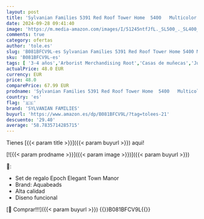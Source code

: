 ```yaml
---
layout: post
title: 'Sylvanian Families 5391 Red Roof Tower Home  5400   Multicolor'
date: 2024-09-28 09:41:40
image: 'https://m.media-amazon.com/images/I/51245ntfJfL._SL500_._SL400_.jpg'
comments: true
category: ofertas
author: 'tole.es'
slug: 'B081BFCV9L-es Sylvanian Families 5391 Red Roof Tower Home 5400 Multicolor'
sku: 'B081BFCV9L-es'
tags: [ '3-4 años','Arborist Merchandising Root','Casas de muñecas','Juguetes','Juguetes y juegos','Muñecas y accesorios','Self Service','Special Features Stores','b6d17eda-2c26-45ed-a098-453a9f96e839_0','b6d17eda-2c26-45ed-a098-453a9f96e839_1801','families','sylvanian','sylvanian families','🇪🇸', ]
actualPrice: 48.0 EUR
currency: EUR
price: 48.0
comparePrice: 67.99 EUR
prodname: 'Sylvanian Families 5391 Red Roof Tower Home  5400   Multicolor'
country: 'es'
flag: '🇪🇸'
brand: 'SYLVANIAN FAMILIES'
buyurl: 'https://www.amazon.es/dp/B081BFCV9L/?tag=tolees-21'
descuento: '29.40'
average: '58.7835714285715'
---
```


Tienes [{{< param title >}}]({{< param buyurl >}}) aqui!

[![{{< param prodname >}}]({{< param image >}})]({{< param buyurl >}})

🔎:

- Set de regalo Epoch Elegant Town Manor
- Brand: Aquabeads
- Alta calidad
- Diseno funcional

[🛒 Comprar!!!]({{< param buyurl >}})
{{<world>}}B081BFCV9L{{</world>}}
